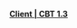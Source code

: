 **[Client | CBT 1.3 ](https://autopatchhktx.yuanshen.com/client_app/pc/20191213-111505_cb2_test-309752_cb2test_live-310176_CB2_CBWIN_Test_Release_Less_Full_ASB-CB2TestLiveRelease.zip)**
